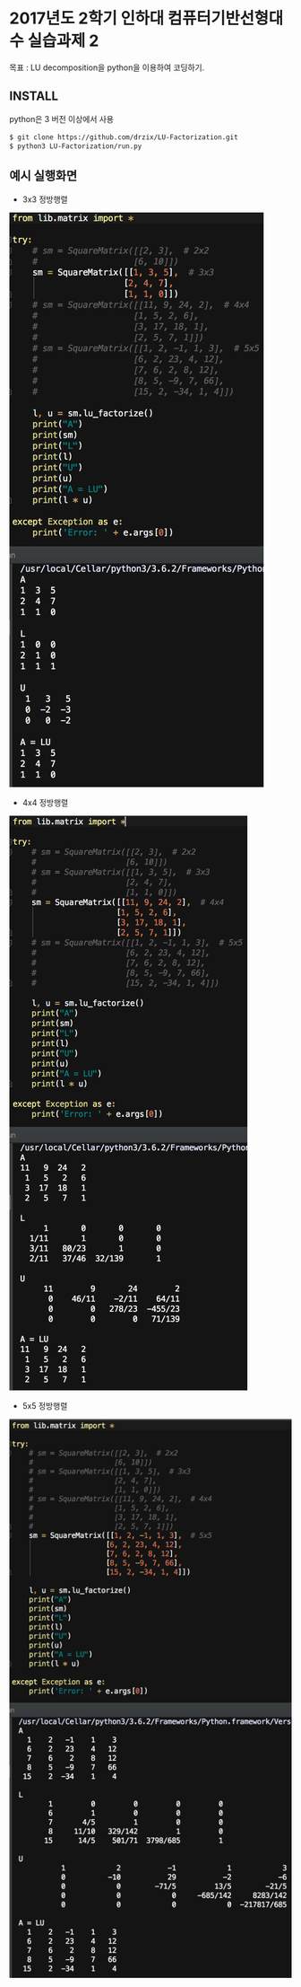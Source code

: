 # 2017년도 2학기 인하대 컴퓨터기반선형대수 실습과제 2
목표 : LU decomposition을 python을 이용하여 코딩하기.

## INSTALL

python은 3 버전 이상에서 사용

    $ git clone https://github.com/drzix/LU-Factorization.git
    $ python3 LU-Factorization/run.py


## 예시 실행화면

* 3x3 정방행렬

![Alt text](https://github.com/drzix/LU-Factorization/blob/master/examples/3x3.png)

* 4x4 정방행렬

![Alt text](https://github.com/drzix/LU-Factorization/blob/master/examples/4x4.png)

* 5x5 정방행렬

![Alt text](https://github.com/drzix/LU-Factorization/blob/master/examples/5x5.png)
